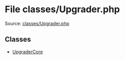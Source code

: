 File classes/Upgrader.php
=========

Source: [classes/Upgrader.php](https://github.com/PrestaShop/PrestaShop/blob/1.5.1.0/classes/Upgrader.php)


Classes
-------

* [UpgraderCore](class.UpgraderCore.md)

